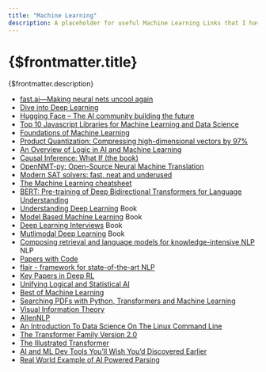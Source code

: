 ```yaml
---
title: "Machine Learning"
description: A placeholder for useful Machine Learning Links that I have come across
---
```


# {$frontmatter.title}

{$frontmatter.description}

- [fast.ai—Making neural nets uncool again](https://www.fast.ai/)
- [Dive into Deep Learning](https://d2l.ai)
- [Hugging Face – The AI community building the future](https://huggingface.co/)
- [Top 10 Javascript Libraries for Machine Learning and Data Science](https://www.geeksforgeeks.org/top-10-javascript-libraries-for-machine-learning-and-data-science/)
- [Foundations of Machine Learning](https://bloomberg.github.io/foml/#home)
- [Product Quantization: Compressing high-dimensional vectors by 97%](https://www.pinecone.io/learn/product-quantization/)
- [An Overview of Logic in AI and Machine Learning](https://medium.com/abacus-ai/an-overview-of-logic-in-ai-and-machine-learning-2f41ccb2a335)
- [Causal Inference: What If (the book)](https://www.hsph.harvard.edu/miguel-hernan/causal-inference-book/)
- [OpenNMT-py: Open-Source Neural Machine Translation](https://github.com/OpenNMT/OpenNMT-py)
- [Modern SAT solvers: fast, neat and underused](https://codingnest.com/modern-sat-solvers-fast-neat-underused-part-1-of-n/)
- [The Machine Learning cheatsheet](https://github.com/remicnrd/ml_cheatsheet)
- [BERT: Pre-training of Deep Bidirectional Transformers for Language Understanding](https://arxiv.org/pdf/1810.04805.pdf)
- [Understanding Deep Learning](https://udlbook.github.io/udlbook/) Book
- [Model Based Machine Learning](https://mbmlbook.com/toc.html) Book
- [Deep Learning Interviews](https://arxiv.org/pdf/2201.00650.pdf) Book
- [Mutlimodal Deep Learning](https://arxiv.org/pdf/2301.04856.pdf) Book
- [Composing retrieval and language models for knowledge-intensive NLP](https://arxiv.org/pdf/2212.14024.pdf) NLP
- [Papers with Code](https://paperswithcode.com/area/natural-language-processing)
- [flair - framework for state-of-the-art NLP](https://github.com/flairNLP/flair)
- [Key Papers in Deep RL](https://spinningup.openai.com/en/latest/spinningup/keypapers.html)
- [Unifying Logical and Statistical AI](https://homes.cs.washington.edu/~pedrod/papers/aaai06c.pdf)
- [Best of Machine Learning](https://bestofml.com/)
- [Searching PDFs with Python, Transformers and Machine Learning](https://colab.research.google.com/github/jina-ai/workshops/blob/main/pdf_search/pdf_search.ipynb)
- [Visual Information Theory](https://colah.github.io/posts/2015-09-Visual-Information/)
- [AllenNLP ](https://allenai.org/allennlp/software/allennlp-library)
- [An Introduction To Data Science On The Linux Command Line](https://blog.robertelder.org/data-science-linux-command-line/)
- [The Transformer Family Version 2.0](https://lilianweng.github.io/posts/2023-01-27-the-transformer-family-v2/)
- [The Illustrated Transformer](http://jalammar.github.io/illustrated-transformer/)
- [AI and ML Dev Tools You’ll Wish You’d Discovered Earlier](https://jewel-marscapone-8fd.notion.site/a24780ea7d10451ea4fee4b6205c07ee?v=123b67df79ef49b8b07146bf94d2f54f)
- [Real World Example of AI Powered Parsing](https://serpapi.com/blog/real-world-example-of-ai-powered-parsing/)
